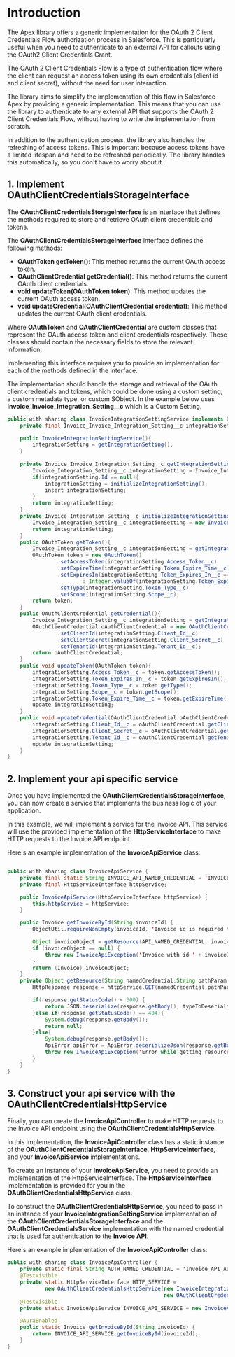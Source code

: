 # Introduction
The Apex library offers a generic implementation for the OAuth 2 Client Credentials Flow authorization process in Salesforce. 
This is particularly useful when you need to authenticate to an external API for callouts using the OAuth2 Client Credentials Grant.

The OAuth 2 Client Credentials Flow is a type of authentication flow where the client can request an access token using its own credentials (client id and client secret), 
without the need for user interaction.

The library aims to simplify the implementation of this flow in Salesforce Apex by providing a generic implementation.
This means that you can use the library to authenticate to any external API that supports the OAuth 2 Client Credentials Flow,
without having to write the implementation from scratch.

In addition to the authentication process, the library also handles the refreshing of access tokens.
This is important because access tokens have a limited lifespan and need to be refreshed periodically. 
The library handles this automatically, so you don't have to worry about it.

## 1. Implement OAuthClientCredentialsStorageInterface
The __OAuthClientCredentialsStorageInterface__ is an interface that defines the methods required to store and retrieve OAuth client credentials and tokens.

The __OAuthClientCredentialsStorageInterface__ interface defines the following methods:

- __OAuthToken getToken()__: This method returns the current OAuth access token.
- __OAuthClientCredential getCredential()__: This method returns the current OAuth client credentials.
- __void updateToken(OAuthToken token)__: This method updates the current OAuth access token.
- __void updateCredential(OAuthClientCredential credential)__: This method updates the current OAuth client credentials.

Where __OAuthToken__ and __OAuthClientCredential__ are custom classes that represent the OAuth access token and client credentials respectively. These classes should contain the necessary fields to store the relevant information.

Implementing this interface requires you to provide an implementation for each of the methods defined in the interface. 

The implementation should handle the storage and retrieval of the OAuth client credentials and tokens, which could be done using a custom setting, a custom metadata type, or custom SObject.
In the example below uses __Invoice_Invoice_Integration_Setting__c__ which is a Custom Setting.
```java
public with sharing class InvoiceIntegrationSettingService implements OAuthClientCredentialsStorageInterface{
    private final Invoice_Invoice_Integration_Setting__c integrationSetting;

    public InvoiceIntegrationSettingService(){
        integrationSetting = getIntegrationSetting();
    }
    
    private Invoice_Invoice_Integration_Setting__c getIntegrationSetting(){
        Invoice_Integration_Setting__c integrationSetting = Invoice_Integration_Setting__c.getOrgDefaults();
        if(integrationSetting.Id == null){
            integrationSetting = initializeIntegrationSetting();
            insert integrationSetting;
        }
        return integrationSetting;
    }
    private Invoice_Integration_Setting__c initializeIntegrationSetting(){
        Invoice_Integration_Setting__c integrationSetting = new Invoice_Integration_Setting__c();
        return integrationSetting;
    }
    public OAuthToken getToken(){
        Invoice_Integration_Setting__c integrationSetting = getIntegrationSetting();
        OAuthToken token = new OAuthToken()
                .setAccessToken(integrationSetting.Access_Token__c)
                .setExpireTime(integrationSetting.Token_Expire_Time__c)
                .setExpiresIn(integrationSetting.Token_Expires_In__c == null ? null 
                        : Integer.valueOf(integrationSetting.Token_Expires_In__c))
                .setType(integrationSetting.Token_Type__c)
                .setScope(integrationSetting.Scope__c);
        return token;
    }
    public OAuthClientCredential getCredential(){
        Invoice_Integration_Setting__c integrationSetting = getIntegrationSetting();
        OAuthClientCredential oAuthClientCredential = new OAuthClientCredential()
                .setClientId(integrationSetting.Client_Id__c)
                .setClientSecret(integrationSetting.Client_Secret__c)
                .setTenantId(integrationSetting.Tenant_Id__c);
        return oAuthClientCredential;
    }
    public void updateToken(OAuthToken token){
        integrationSetting.Access_Token__c = token.getAccessToken();
        integrationSetting.Token_Expires_In__c = token.getExpiresIn();
        integrationSetting.Token_Type__c = token.getType();
        integrationSetting.Scope__c = token.getScope();
        integrationSetting.Token_Expire_Time__c = token.getExpireTime();
        update integrationSetting;
    }
    public void updateCredential(OAuthClientCredential oAuthClientCredential){
        integrationSetting.Client_Id__c = oAuthClientCredential.getClientId();
        integrationSetting.Client_Secret__c = oAuthClientCredential.getClientSecret();
        integrationSetting.Tenant_Id__c = oAuthClientCredential.getTenantId();
        update integrationSetting;
    }
}
```
## 2. Implement your api specific service
Once you have implemented the __OAuthClientCredentialsStorageInterface__, you can now create a service that implements the business logic of your application.

In this example, we will implement a service for the Invoice API. This service will use the provided implementation of the __HttpServiceInterface__ to make HTTP requests to the Invoice API endpoint.

Here's an example implementation of the __InvoiceApiService__ class:
```java

public with sharing class InvoiceApiService {
    private final static String INVOICE_API_NAMED_CREDENTIAL = 'INVOICE_API_NAMED_CRENDETIAL';
    private final HttpServiceInterface httpService;

    public InvoiceApiService(HttpServiceInterface httpService) {
        this.httpService = httpService;
    }

    public Invoice getInvoiceById(String invoiceId) {
        ObjectUtil.requireNonEmpty(invoiceId, 'Invoice id is required to get invoice');

        Object invoiceObject = getResource(API_NAMED_CREDENTIAL, invoiceId, null, Invoice.class);
        if (invoiceObject == null) {
            throw new InvoiceApiException('Invoice with id ' + invoiceId + ' not found');
        }
        return (Invoice) invoiceObject;
    }
    private Object getResource(String namedCredential,String pathParam,Map<String,Object> queryParams, Type typeToDeserialize) {
        HttpResponse response = httpService.GET(namedCredential,pathParam,queryParams);

        if(response.getStatusCode() < 300) {
            return JSON.deserialize(response.getBody(), typeToDeserialize);
        }else if(response.getStatusCode() == 404){
            System.debug(response.getBody());
            return null;
        }else{
            System.debug(response.getBody());
            ApiError apiError = ApiError.deserializeJson(response.getBody());
            throw new InvoiceApiException('Error while getting resource from Invoice API: ' + apiError);
        }
    }
}
```
## 3. Construct your api service with the OAuthClientCredentialsHttpService
Finally, you can create the __InvoiceApiController__ to make HTTP requests to the Invoice API endpoint using the __OAuthClientCredentialsHttpService__.

In this implementation, the __InvoiceApiController__ class has a static instance of the __OAuthClientCredentialsStorageInterface__, __HttpServiceInterface__, and your __InvoiceApiService__ implementations.

To create an instance of your __InvoiceApiService__, you need to provide an implementation of the HttpServiceInterface. 
The __HttpServiceInterface__ implementation is provided for you in the __OAuthClientCredentialsHttpService__ class.

To construct the __OAuthClientCredentialsHttpService__, you need to pass in an instance of your __InvoiceIntegrationSettingService__ 
implementation of the __OAuthClientCredentialsStorageInterface__ 
and the __OAuthClientCredentialsService__ implementation with the named credential that is used for authentication to the __Invoice API__.

Here's an example implementation of the __InvoiceApiController__ class:
```java
public with sharing class InvoiceApiController {
    private static final String AUTH_NAMED_CREDENTIAL = 'Invoice_API_AUTH';
    @TestVisible
    private static HttpServiceInterface HTTP_SERVICE = 
            new OAuthClientCredentialsHttpService(new InvoiceIntegrationSettingService(), 
                                                  new OAuthClientCredentialsService(AUTH_NAMED_CREDENTIAL));
    @TestVisible
    private static InvoiceApiService INVOICE_API_SERVICE = new InvoiceApiService(HTTP_SERVICE);

    @AuraEnabled
    public static Invoice getInvoiceById(String invoiceId) {
        return INVOICE_API_SERVICE.getInvoiceById(invoiceId);
    }
}
```